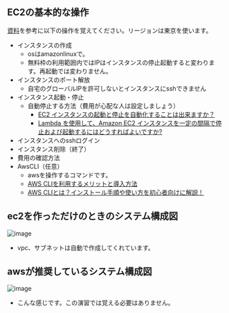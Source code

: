 ## EC2の基本的な操作
[資料](https://github.com/kichiram/aws)を参考に以下の操作を覚えてください。リージョンは東京を使います。
- インスタンスの作成
  - osはamazonlinuxで。
  - 無料枠の利用範囲内ではIPはインスタンスの停止起動すると変わります。再起動では変わりません。
- インスタンスのポート解放
  - 自宅のグローバルIPを許可しないとインスタンスにsshできません 
- インスタンス起動・停止
  - 自動停止する方法（費用が心配な人は設定しましょう）
    - [EC2 インスタンスの起動と停止を自動化することは出来ますか？](https://dev.classmethod.jp/articles/tsnote-ec2-ssm-automation/)
    - [Lambda を使用して、Amazon EC2 インスタンスを一定の間隔で停止および起動するにはどうすればよいですか?](https://dev.classmethod.jp/articles/tsnote-ec2-ssm-automation/)
- インスタンスへのsshログイン
- インスタンス削除（終了）
- 費用の確認方法
- AwsCLI（任意）
  - awsを操作するコマンドです。
  - [AWS CLIを利用するメリットと導入方法](https://www.cloudsolution.tokai-com.co.jp/white-paper/2021/0617-239.html)
  - [AWS CLIとは？インストール手順や使い方を初心者向けに解説！](https://udemy.benesse.co.jp/development/system/aws-cli.html)
　
## ec2を作っただけのときのシステム構成図
![image](https://user-images.githubusercontent.com/20149115/163699566-6b8a83c3-ca91-4e92-bd6f-be10d0d5bb13.png)
- vpc、サブネットは自動で作成してくれています。

## awsが推奨しているシステム構成図
![image](https://user-images.githubusercontent.com/20149115/163699639-9ffaef8b-3363-42e3-832b-9e92907ae501.png)
- こんな感じです。この演習では覚える必要はありません。
